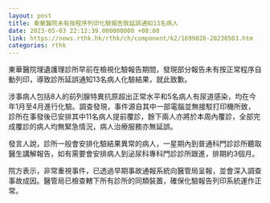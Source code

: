 ```yaml
---
layout: post
title: 東華醫院未有按程序列印化驗報告致延誤通知13名病人
date: 2023-05-03 22:12:39.000000000 +08:00
link: https://news.rthk.hk/rthk/ch/component/k2/1699028-20230503.htm
categories: rthk
---
```


東華醫院理遺護理診所早前在檢視化驗報告期間，發現部分報告未有按正常程序自動列印，導致診所延誤通知13名病人化驗結果，就此致歉。

涉事病人包括8人的前列腺特異抗原超出正常水平和5名病人有尿道感染，均在今年1月至4月進行化驗。調查發現，事件源自其中一部電腦並無接駁打印機所致，診所在事發後已安排其中11名病人提前覆診，餘下兩人亦將於本周內覆診，全部完成覆診的病人均無緊急情況，病人治療服務亦無延誤。

發言人說，診所一般會安排化驗結果異常的病人，一星期內到普通科門診診所聽取醫生講解報告，如有需要會安排病人到泌尿科專科門診診所跟進，排期約3個月。

院方表示，非常重視事件，已透過早期事故通報系統向醫管局呈報，並會深入調查事故成因。醫管局已檢查轄下所有診所的同類裝置，確保化驗報告列印系統運作正常。
